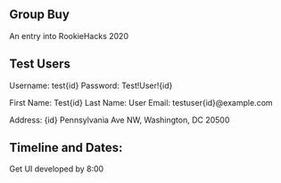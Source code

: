 ## Group Buy
An entry into RookieHacks 2020

## Test Users
Username: test{id}
Password: Test!User!{id}

First Name: Test{id}
Last Name: User
Email: testuser{id}@example.com

Address: {id} Pennsylvania Ave NW, Washington, DC 20500

## Timeline and Dates:

Get UI developed by 8:00

